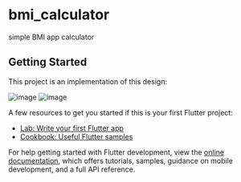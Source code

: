 # bmi_calculator

simple BMI app calculator

## Getting Started

This project is an implementation of this design:

![image](https://github.com/user-attachments/assets/6f69229e-2e76-4ad2-9a3a-f01e16364a36)
![image](https://github.com/user-attachments/assets/d1a23c4e-b4a2-4971-9685-38869ef12a63)



A few resources to get you started if this is your first Flutter project:

- [Lab: Write your first Flutter app](https://docs.flutter.dev/get-started/codelab)
- [Cookbook: Useful Flutter samples](https://docs.flutter.dev/cookbook)

For help getting started with Flutter development, view the
[online documentation](https://docs.flutter.dev/), which offers tutorials,
samples, guidance on mobile development, and a full API reference.
